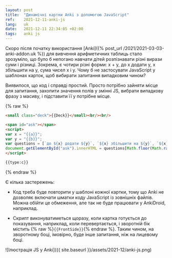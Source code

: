 ```yaml
---
layout: post
title:  "Динамічні картки Anki з допомогою JavaScript"
ref:    2021-12-11-anki-js
lang:   uk
date:   2021-12-11 22:34:05 +02:00
tags:   anki js
---
```


Скоро після початку використання [Anki]({% post_url /2021/2021-03-03-anki-addon.uk %})
для вивчення арифметичних таблиць стало зрозуміло, що було б непогано навчати дітей
розпізнавати різні вирази суми і різниці. Зокрема, є чотири різні форми:
x + y, до x додати y, x збільшити на y, сума чисел x і y.
Чому б не застосувати JavaScript у шаблонах карток, щоб вибирати запитання випадковим
чином?

Виявилося, що код і справді простий. Просто потрібно зайняти місце для запитання,
захопити значення полів у змінні JS, вибрати випадкову фразу з масиву, і підставити
її у потрібне місце.

{% raw %}
```html
<small class="deck">{{Deck}}</small><br/><br/>

<span id="ask"></span>
<script>
var x = "{{a}}";
var y = "{{b}}";
var questions = [`до ${x} додати ${y}`, `${x} збільшити на ${y}`, `${x} + ${y}`, `сума чисел ${x} і ${y}`];
document.getElementById("ask").innerHTML = questions[Math.floor(Math.random() * questions.length)];
</script>

{{type:c}}
```
{% endraw %}

Є кілька застережень:

* Код треба буде повторити у шаблоні кожної картки, тому що Anki не дозволяє включати шматки
  коду JavaScript із зовнішніх файлів. Можна обійти це обмеження, але так не буде працювати
  у AnkiDroid, наприклад.

* Скрипт виконуватиметься щоразу, коли картка готується до показування, наприклад, коли перевертається,
  і зворотній бік містить {% raw %}`{{FrontSide}}`{% endraw %}. Таким чином, на зворотному боці,
  імовірно, буде інше запитання, ніж на лицевому боці.

![Ілюстрація JS у Anki]({{ site.baseurl }}/assets/2021-12/anki-js.png)
